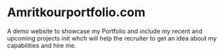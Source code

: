 # Amritkourportfolio.com
A demo website to showcase my Portfolio and include my recent and upcoming projects init whch will help the recruiter to get an idea about my capabilities and hire me.
